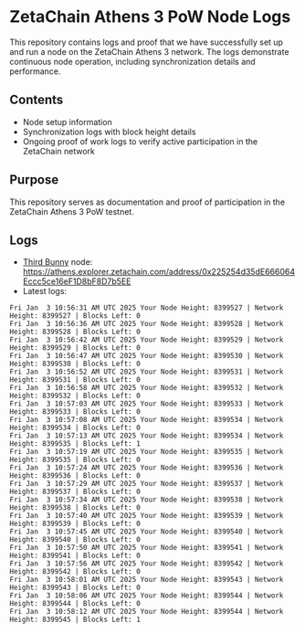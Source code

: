 # ZetaChain Athens 3 PoW Node Logs
This repository contains logs and proof that we have successfully set up and run a node on the ZetaChain Athens 3 network. The logs demonstrate continuous node operation, including synchronization details and performance.

## Contents
- Node setup information
- Synchronization logs with block height details
- Ongoing proof of work logs to verify active participation in the ZetaChain network

## Purpose
This repository serves as documentation and proof of participation in the ZetaChain Athens 3 PoW testnet.

## Logs

- [Third Bunny](https://thirdbunny.xyz/) node: https://athens.explorer.zetachain.com/address/0x225254d35dE666064Eccc5ce16eF1D8bF8D7b5EE
- Latest logs:
```
Fri Jan  3 10:56:31 AM UTC 2025 Your Node Height: 8399527 | Network Height: 8399527 | Blocks Left: 0
Fri Jan  3 10:56:36 AM UTC 2025 Your Node Height: 8399528 | Network Height: 8399528 | Blocks Left: 0
Fri Jan  3 10:56:42 AM UTC 2025 Your Node Height: 8399529 | Network Height: 8399529 | Blocks Left: 0
Fri Jan  3 10:56:47 AM UTC 2025 Your Node Height: 8399530 | Network Height: 8399530 | Blocks Left: 0
Fri Jan  3 10:56:52 AM UTC 2025 Your Node Height: 8399531 | Network Height: 8399531 | Blocks Left: 0
Fri Jan  3 10:56:58 AM UTC 2025 Your Node Height: 8399532 | Network Height: 8399532 | Blocks Left: 0
Fri Jan  3 10:57:03 AM UTC 2025 Your Node Height: 8399533 | Network Height: 8399533 | Blocks Left: 0
Fri Jan  3 10:57:08 AM UTC 2025 Your Node Height: 8399534 | Network Height: 8399534 | Blocks Left: 0
Fri Jan  3 10:57:13 AM UTC 2025 Your Node Height: 8399534 | Network Height: 8399535 | Blocks Left: 1
Fri Jan  3 10:57:19 AM UTC 2025 Your Node Height: 8399535 | Network Height: 8399535 | Blocks Left: 0
Fri Jan  3 10:57:24 AM UTC 2025 Your Node Height: 8399536 | Network Height: 8399536 | Blocks Left: 0
Fri Jan  3 10:57:29 AM UTC 2025 Your Node Height: 8399537 | Network Height: 8399537 | Blocks Left: 0
Fri Jan  3 10:57:34 AM UTC 2025 Your Node Height: 8399538 | Network Height: 8399538 | Blocks Left: 0
Fri Jan  3 10:57:40 AM UTC 2025 Your Node Height: 8399539 | Network Height: 8399539 | Blocks Left: 0
Fri Jan  3 10:57:45 AM UTC 2025 Your Node Height: 8399540 | Network Height: 8399540 | Blocks Left: 0
Fri Jan  3 10:57:50 AM UTC 2025 Your Node Height: 8399541 | Network Height: 8399541 | Blocks Left: 0
Fri Jan  3 10:57:56 AM UTC 2025 Your Node Height: 8399542 | Network Height: 8399542 | Blocks Left: 0
Fri Jan  3 10:58:01 AM UTC 2025 Your Node Height: 8399543 | Network Height: 8399543 | Blocks Left: 0
Fri Jan  3 10:58:06 AM UTC 2025 Your Node Height: 8399544 | Network Height: 8399544 | Blocks Left: 0
Fri Jan  3 10:58:12 AM UTC 2025 Your Node Height: 8399544 | Network Height: 8399545 | Blocks Left: 1
```
